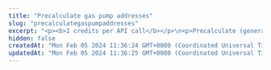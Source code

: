 ```yaml
---
title: "Precalculate gas pump addresses"
slug: "precalculategaspumpaddresses"
excerpt: "<p><b>2 credits per API call</b></p>\n<p>Precalculate (generate) gas pump addresses that you can assign to the customers of your custodial application.</p>\n<p>This API does not make any changes on the blockchain itself, just generates addresses that follow the blockchain's requirements for the address format; therefore, no gas fee is applied.</p>\n<p>This API is supported for the following blockchains:</p>\n<ul>\n<li>BNB Smart Chain</li>\n<li>Celo</li>\n<li>Ethereum</li>\n<li>Harmony</li>\n<li>Klaytn</li>\n<li>Polygon</li>\n<li>TRON</li>\n</ul>\n<p><b>Address index</b><br/>\nEach address should be associated with its own index. Use the <code>from</code> and <code>to</code> request body parameters to set a range of index values for the addresses to precalculate. You can start with any number, but we recommend that you start from 0.</p>\n<p>In one API call, you can precalculate:</p>\n<ul>\n<li>Up to 4,000 addresses for Harmony</li>\n<li>Up to 500 addresses for TRON</li>\n<li>Up to 5,000 addresses for the other supported blockchains</li>\n</ul>\n<p>If you need more addresses than one API call can precalculate, make several API calls. For example, if you need 10,000 addresses on Ethereum, make an API call with an index range from 0 through 4,999 and then make another API call with an index range from 5,000 through 9,999.</p>\n<p>The order in which the precalculated addresses are returned in the API response is the order of the values in the index range, and the index values are assigned to the addresses accordingly.<br/>For example, you precalculated three gas pump addresses with a range of index values from 3 to 5. The first address in the returned arrray is assigned the index value \"3\", the second one - \"4\", and the third one - \"5\".</p>\n<pre>\n[\n  \"0x8cb76aed9c5e336ef961265c6079c14e9cd3d2ea\", // index is 3\n  \"0x5c6079c14e9cd3d2ea8cb76aed9c5e336ef96126\", // index is 4\n  \"0xc5e336ef9612614e9cd3d2ea8cb76aed95c6079c\"  // index is 5\n]\n</pre>\n<p><b>The owner of the gas pump addresses</b><br/>\nThe owner (also referred to as \"master address\") is the blockchain address that will own the precalculated gas pump addresses. The owner will also be paying gas fees for operations made on the gas pump addresses. You have to make sure that the owner always has enough funds to cover these gas fees.</p>\n<p><b>Activated and not activated addresses</b><br/>\nThe precalculated addresses can be immediately assigned to customers and can <b>receive</b> funds. However, they cannot be used to <b>send</b> funds to other addresses. This is because the addresses are not activated. To make the addresses be able to send funds, <a href=\"#operation/ActivateGasPumpAddresses\">activate them</a>.</p>"
hidden: false
createdAt: "Mon Feb 05 2024 11:36:24 GMT+0000 (Coordinated Universal Time)"
updatedAt: "Mon Feb 05 2024 11:36:25 GMT+0000 (Coordinated Universal Time)"
---
```

